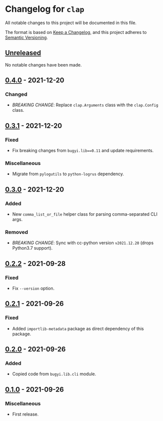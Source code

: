 # Changelog for `clap`

All notable changes to this project will be documented in this file.

The format is based on [Keep a Changelog], and this project adheres to
[Semantic Versioning].

[Keep a Changelog]: https://keepachangelog.com/en/1.0.0/
[Semantic Versioning]: https://semver.org/


## [Unreleased](https://github.com/bbugyi200/clap/compare/0.4.0...HEAD)

No notable changes have been made.


## [0.4.0](https://github.com/bbugyi200/clap/compare/0.3.1...0.4.0) - 2021-12-20

### Changed

* *BREAKING CHANGE*: Replace `clap.Arguments` class with the `clap.Config` class.


## [0.3.1](https://github.com/bbugyi200/clap/compare/0.3.0...0.3.1) - 2021-12-20

### Fixed

* Fix breaking changes from `bugyi.lib==0.11` and update requirements.

### Miscellaneous

* Migrate from `pylogutils` to `python-logrus` dependency.


## [0.3.0](https://github.com/bbugyi200/clap/compare/0.2.2...0.3.0) - 2021-12-20

### Added

* New `comma_list_or_file` helper class for parsing comma-separated CLI args.

### Removed

* *BREAKING CHANGE*: Sync with cc-python version `v2021.12.20` (drops Python3.7 support).


## [0.2.2](https://github.com/bbugyi200/clap/compare/0.2.1...0.2.2) - 2021-09-28

### Fixed

* Fix `--version` option.


## [0.2.1](https://github.com/bbugyi200/clap/compare/0.2.0...0.2.1) - 2021-09-26

### Fixed

* Added `importlib-metadata` package as direct dependency of this package.


## [0.2.0](https://github.com/bbugyi200/clap/compare/0.1.0...0.2.0) - 2021-09-26

### Added

* Copied code from `bugyi.lib.cli` module.


## [0.1.0](https://github.com/bbugyi200/clap/releases/tag/0.1.0) - 2021-09-26

### Miscellaneous

* First release.
